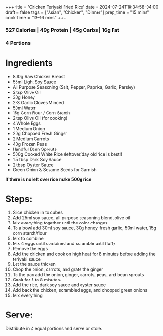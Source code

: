+++
title = 'Chicken Teriyaki Fried Rice'
date = 2024-07-24T18:34:58-04:00
draft = false
tags = ["Asian", "Chicken", "Dinner"]
prep_time = "15 mins"
cook_time = "13–16 mins"
+++

### 527 Calories | 49g Protein | 45g Carbs | 16g Fat
### 4 Portions

# Ingredients
- 800g Raw Chicken Breast 
- 55ml Light Soy Sauce
- All Purpose Seasoning (Salt, Pepper, Paprika, Garlic, Parsley)
- 2 tsp Olive Oil
- 30g Honey
- 2-3 Garlic Cloves Minced
- 50ml Water
- 15g Corn Flour / Corn Starch 
- 2 tsp Olive Oil (for cooking)
- 4 Whole Eggs
- 1 Medium Onion
- 20g Chopped Fresh Ginger
- 2 Medium Carrots
- 40g Frozen Peas
- Handful Bean Sprouts
- 500g Cooked White Rice (leftover/day old rice is best!)
- 1.5 tbsp Dark Soy Sauce
- 2 tbsp Oyster Sauce
- Green Onion & Sesame Seeds for Garnish

**If there is no left over rice make 500g rice**

# Steps:
1. Slice chicken in to cubes
2. Add 25ml soy sauce, all purpose seasoning blend, olive oil
3. Mix everything together until the color changes
4. To a bowl add 30ml soy sauce, 30g honey, fresh garlic, 50ml water, 15g corn starch/flour
5. Mix to combine
6. Mix 4 eggs until combined and scramble until fluffy
7. Remove the eggs
8. Add the chicken and cook on high heat for 8 minutes before adding the teriyaki sauce
9. Let the sauce thicken
10. Chop the onion, carrots, and grate the ginger
11. To the pan add the onion, ginger, carrots, peas, and bean sprouts
12. Cook for 5 to 8 minutes.
13. Add the rice, dark soy sauce and oyster sauce
14. Add back the chicken, scrambled eggs, and chopped green onions
15. Mix everything

# Serve:
Distribute in 4 equal portions and serve or store.
